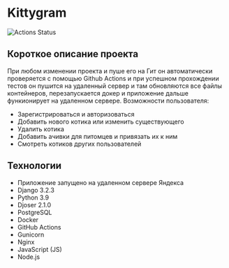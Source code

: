 # Kittygram

![Actions Status](https://github.com/gleb60/kittygram_final/actions/workflows/main.yml/badge.svg)

## Короткое описание проекта

При любом изменении проекта и пуше его на Гит он автоматически проверяется с помощью Github Actions и при
успешном прохождении тестов он пушится на удаленный сервер и там обновляются все файлы контейнеров, перезапускается
докер и приложение дальше функионирует на удаленном сервере.
Возможности пользователя:

- Зарегистрироваться и авторизоваться
- Добавить нового котика или изменить существующего
- Удалить котика
- Добавить ачивки для питомцев и привязать их к ним
- Смотреть котиков других пользователей

## Технологии

- Приложение запущено на удаленном сервере Яндекса
- Django 3.2.3
- Python 3.9
- Djoser 2.1.0
- PostgreSQL
- Docker
- GitHub Actions
- Gunicorn
- Nginx
- JavaScript (JS)
- Node.js
